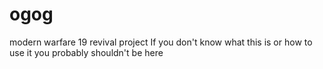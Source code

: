 # ogog
modern warfare 19 revival project
If you don't know what this is or how to use it you probably shouldn't be here
